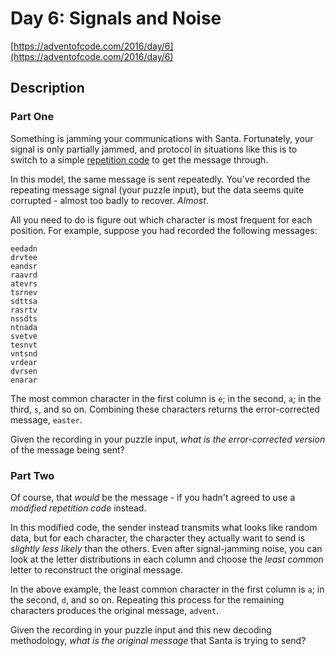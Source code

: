 # Day 6: Signals and Noise

[https://adventofcode.com/2016/day/6](https://adventofcode.com/2016/day/6)

## Description

### Part One

Something is jamming your communications with Santa. Fortunately, your signal is
only partially jammed, and protocol in situations like this is to switch to a
simple [repetition code](https://en.wikipedia.org/wiki/Repetition_code) to get
the message through.

In this model, the same message is sent repeatedly. You've recorded the
repeating message signal (your puzzle input), but the data seems quite
corrupted - almost too badly to recover. _Almost_.

All you need to do is figure out which character is most frequent for each
position. For example, suppose you had recorded the following messages:

    eedadn
    drvtee
    eandsr
    raavrd
    atevrs
    tsrnev
    sdttsa
    rasrtv
    nssdts
    ntnada
    svetve
    tesnvt
    vntsnd
    vrdear
    dvrsen
    enarar

The most common character in the first column is `e`; in the second, `a`; in the
third, `s`, and so on. Combining these characters returns the error-corrected
message, `easter`.

Given the recording in your puzzle input, _what is the error-corrected version_
of the message being sent?

### Part Two

Of course, that _would_ be the message - if you hadn't agreed to use a _modified
repetition code_ instead.

In this <span title="*Please* don't try this at home.">modified code</span>, the
sender instead transmits what looks like random data, but for each character,
the character they actually want to send is _slightly less likely_ than the
others. Even after signal-jamming noise, you can look at the letter
distributions in each column and choose the _least common_ letter to reconstruct
the original message.

In the above example, the least common character in the first column is `a`; in
the second, `d`, and so on. Repeating this process for the remaining characters
produces the original message, `advent`.

Given the recording in your puzzle input and this new decoding methodology,
_what is the original message_ that Santa is trying to send?
